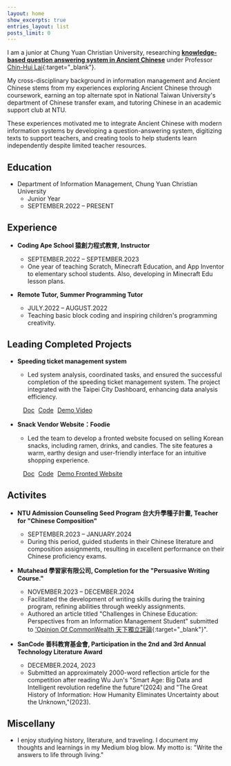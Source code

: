```yaml
---
layout: home
show_excerpts: true
entries_layout: list
posts_limit: 0
---
```


I am a junior at Chung Yuan Christian University, researching <a href="https://congjie-pan.github.io/docs/基於RA-LLMs架構下的古漢語知識問答系統之構建.pdf" target="_blank"><strong>knowledge-based question answering system in Ancient Chinese</strong></a> under Professor [Chin-Hui Lai](https://chlai045.github.io/){:target="_blank"}.

My cross-disciplinary background in information management and Ancient Chinese stems from my experiences exploring Ancient Chinese through coursework, earning an top alternate spot in National Taiwan University's department of Chinese transfer exam, and tutoring Chinese in an academic support club at NTU. 

These experiences motivated me to integrate Ancient Chinese with modern information systems by developing a question-answering system, digitizing texts to support teachers, and creating tools to help students learn independently despite limited teacher resources.

## Education

- Department of Information Management, Chung Yuan
Christian University
  - Junior Year
  - SEPTEMBER.2022 – PRESENT

## Experience
- **Coding Ape School 猿創力程式教育, Instructor**
  - SEPTEMBER.2022 – SEPTEMBER.2023
  - One year of teaching Scratch, Minecraft Education, and App Inventor to elementary school students. Also, developing in Minecraft Edu lesson plans.

- **Remote Tutor, Summer Programming Tutor**
  - JULY.2022 – AUGUST.2022
  - Teaching basic block coding and inspiring children's programming creativity.

## Leading Completed Projects

- **Speeding ticket management system**
  - Led system analysis, coordinated tasks, and ensured the successful completion of the speeding ticket management system. The project integrated with the Taipei City Dashboard, enhancing data analysis efficiency.
  
  &nbsp;&nbsp;<a href="https://github.com/CongJie-Pan/SA_FinalProject/blob/JayPan/%E6%96%87%E6%9B%B8%E6%AA%94%E6%A1%88/%E8%A6%8F%E6%A0%BC%E6%9B%B8/%E6%9C%9F%E6%9C%AB%E8%B6%85%E9%80%9F%E7%BD%B0%E5%96%AE%E8%99%95%E7%90%86%E7%B3%BB%E7%B5%B1%20%E8%A6%8F%E6%A0%BC%E6%9B%B8%20%E7%AC%AC%E4%BA%8C%E7%B5%84.pdf" class="project-link" target="_blank"><i class="fas fa-file-alt" style="margin-right: 5px;"></i>Doc</a> <span class="link-divider"></span> <a href="https://github.com/CongJie-Pan/SA_FinalProject" class="project-link" target="_blank"><i class="fab fa-github" style="margin-right: 5px;"></i>Code</a><span class="link-divider"></span> <a href="https://github.com/CongJie-Pan/SA_FinalProject?tab=readme-ov-file#demo-video" class="project-link" target="_blank"><i class="fas fa-video" style="margin-right: 5px;"></i>Demo Video</a>

- **Snack Vendor Website：Foodie**
  - Led the team to develop a fronted website focused on selling Korean snacks, including ramen, drinks, and candies. The site features a warm, earthy design and user-friendly interface for an intuitive shopping experience.
  
  &nbsp;&nbsp;<a href="https://github.com/CongJie-Pan/Foodie_Front-end/blob/main/%E8%AA%AA%E6%98%8E%E6%96%87%E4%BB%B6/%E5%A4%9A%E5%AA%92%E9%AB%94%E7%A8%8B%E5%BC%8F%E8%A8%AD%E8%A8%88%E6%9C%9F%E6%9C%AB%E8%AA%AA%E6%98%8E%E6%96%87%E4%BB%B6.pdf" class="project-link" target="_blank"><i class="fas fa-file-alt" style="margin-right: 5px;"></i>Doc</a> <span class="link-divider"></span> <a href="https://github.com/CongJie-Pan/Foodie_Front-end" class="project-link" target="_blank"><i class="fab fa-github" style="margin-right: 5px;"></i>Code</a> <span class="link-divider"></span> <a href="https://congjie-pan.github.io/Foodie_Front-end/" class="project-link" target="_blank"><i class="fas fa-desktop" style="margin-right: 5px;"></i>Demo Fronted Website</a>

## Activites

- **NTU Admission Counseling Seed Program 台大升學種子計畫, Teacher for "Chinese Composition"**
  - SEPTEMBER.2023 – JANUARY.2024
  - During this period, guided students in their Chinese literature and composition assignments, resulting in excellent performance on their Chinese proficiency exams.

- **Mutahead 學習家有限公司, Completion for the "Persuasive Writing Course."**
  - NOVEMBER.2023 – DECEMBER.2024
  - Facilitated the development of writing skills during the training program, refining abilities through weekly assignments. 
  - Authored an article titled "Challenges in Chinese Education: Perspectives from an Information Management Student" submitted to ['Opinion Of CommonWealth 天下獨立評論](https://reurl.cc/E4y061){:target="_blank"}".

- **SanCode 善科教育基金會, Participation in the 2nd and 3rd Annual Technology Literature Award**
  - DECEMBER.2024, 2023
  - Submitted an approximately 2000-word reflection article for the competition after reading Wu Jun's "Smart Age: Big Data and Intelligent revolution redefine the future"(2024) and "The Great History of Information: How Humanity Eliminates Uncertainty about the Unknown,"(2023).

## Miscellany
- I enjoy studying history, literature, and traveling. I document my thoughts and learnings in my Medium blog blow. My motto is: "Write the answers to life through living."